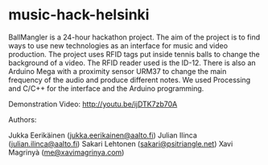 music-hack-helsinki
===================

BallMangler is a 24-hour hackathon project. The aim of the project is to find ways to use new technologies as an interface for music and video production. The project uses RFID tags put inside tennis balls to change the background of a video. The RFID reader used is the ID-12. There is also an Arduino Mega with a proximity sensor URM37 to change the main frequency of the audio and produce different notes. We used Processing and C/C++ for the interface and the Arduino programming.

Demonstration Video:
http://youtu.be/ijDTK7zb70A

Authors:

Jukka Eerikäinen (jukka.eerikainen@aalto.fi)
Julian Ilinca (julian.ilinca@aalto.fi)
Sakari Lehtonen (sakari@psitriangle.net)
Xavi Magrinyà (me@xavimagrinya.com)


